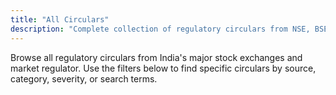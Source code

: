 ```yaml
---
title: "All Circulars"
description: "Complete collection of regulatory circulars from NSE, BSE, and SEBI with AI-powered summaries and intelligent categorization."
---
```


Browse all regulatory circulars from India's major stock exchanges and market regulator. Use the filters below to find specific circulars by source, category, severity, or search terms.